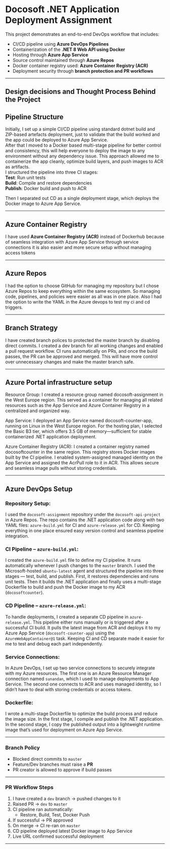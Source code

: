 # Docosoft .NET Application Deployment Assignment

This project demonstrates an end-to-end DevOps workflow that includes:

- CI/CD pipeline using **Azure DevOps Pipelines**  
- Containerization of the **.NET 8 Web API using Docker**  
- Hosting through **Azure App Service**  
- Source control maintained through **Azure Repos**  
- Docker container registry used: **Azure Container Registry (ACR)**  
- Deployment security through **branch protection and PR workflows**

---

## Design decisions and Thought Process Behind the Project

## Pipeline Structure

Initially, I set up a simple CI/CD pipeline using standard dotnet build and ZIP-based artefacts deployment, just to validate that the build worked and the app could be deployed to Azure App Service.  
After that I moved to a Docker based multi-stage pipeline for better control and consistency, this will help everyone to deploy the image to any environment without any dependency issue. This approach allowed me to containerize the app cleanly, optimize build layers, and push images to ACR as artifacts.  
I structured the pipeline into three CI stages:  
**Test**: Run unit tests  
**Build**: Compile and restore dependencies  
**Publish**: Docker build and push to ACR  

Then I separated out CD as a single deployment stage, which deploys the Docker image to Azure App Service.  

---
## Azure Container Registry

I have used **Azure Container Registry (ACR)** instead of Dockerhub because of seamless integration with Azure App Service through service connections it is also easier and more secure setup without managing access tokens

---

## Azure Repos

I had the option to choose GitHub for managing my repository but I chose Azure Repos to keep everything within the same ecosystem. So  managing code, pipelines, and policies were easier as all was in one place. Also I had the option to write the YAML in the Azure devops to test my ci and cd triggers. 

---

## Branch Strategy

I have created branch polices to protected the master branch by disabling direct commits. I created a dev branch for all working changes and enabled a pull request workflow. CI runs automatically on PRs, and once the build passes, the PR can be approved and merged. This will have more control over unnecessary changes and make the master branch safe.

---

## Azure Portal infrastructure setup
Resource Group:
I created a resource group named docosoft-assignment in the West Europe region. This served as a container for managing all related resources such as the App Service and Azure Container Registry in a centralized and organized way.

App Service:
I deployed an App Service named docosoft-counter-app, running on Linux in the West Europe region. For the hosting plan, I selected the Basic B3 tier, which offers 3.5 GB of memory—sufficient for stable containerized .NET application deployment.

Azure Container Registry (ACR):
I created a container registry named docosoftcounter in the same region. This registry stores Docker images built by the CI pipeline. I enabled system-assigned managed identity on the App Service and assigned the AcrPull role to it in ACR. This allows secure and seamless image pulls without storing credentials.

---

## Azure DevOps Setup

### Repository Setup:

I used the `docosoft-assignment` repository under the `docosoft-api-project` in Azure Repos. The repo contains the .NET application code along with two YAML files: `azure-build.yml` for CI and `azure-release.yml` for CD. Keeping everything in one place ensured easy version control and seamless pipeline integration.

### CI Pipeline – `azure-build.yml`:

I created the `azure-build.yml` file to define my CI pipeline. It runs automatically whenever I push changes to the `master` branch. I used the Microsoft-hosted `ubuntu-latest` agent and structured the pipeline into three stages — test, build, and publish. First, it restores dependencies and runs unit tests. Then it builds the .NET application and finally uses a multi-stage Dockerfile to build and push the Docker image to my ACR (`docosoftcounter`).

### CD Pipeline – `azure-release.yml`:

To handle deployments, I created a separate CD pipeline in `azure-release.yml`. This pipeline either runs manually or is triggered after a successful CI build. It pulls the latest image from ACR and deploys it to my Azure App Service (`docosoft-counter-app`) using the `AzureWebAppContainer@1` task. Keeping CI and CD separate made it easier for me to test and debug each part independently.

### Service Connections:

In Azure DevOps, I set up two service connections to securely integrate with my Azure resources. The first one is an Azure Resource Manager connection named `sunandan`, which I used to manage deployments to App Service. The second one connects to ACR and uses managed identity, so I didn’t have to deal with storing credentials or access tokens.

### Dockerfile:

I wrote a multi-stage Dockerfile to optimize the build process and reduce the image size. In the first stage, I compile and publish the .NET application. In the second stage, I copy the published output into a lightweight runtime image that’s used for deployment on Azure App Service.

---

### Branch Policy

- Blocked direct commits to `master`
- Feature/Dev branches must raise a **PR**
- PR creator is allowed to approve if build passes

---

### PR Workflow Steps

1. I have created a `dev` branch → pushed changes to it
2. Raised PR → `dev` to `master`  
3. CI pipeline ran automatically:  
   - Restore, Build, Test, Docker Push  
4. If successful → PR approved  
5. On merge → CI re-ran on `master`  
6. CD pipeline deployed latest Docker image to App Service  
7. Live URL confirmed successful deployment

---
